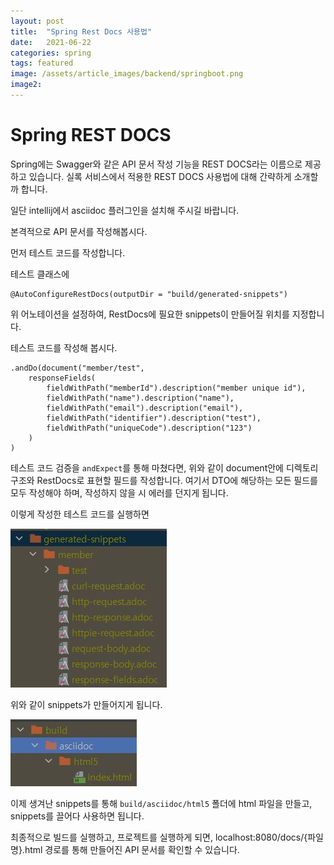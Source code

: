```yaml
---
layout: post
title:  "Spring Rest Docs 사용법"
date:   2021-06-22 
categories: spring
tags: featured
image: /assets/article_images/backend/springboot.png
image2: 
---
```


# Spring REST DOCS


Spring에는 Swagger와 같은 API 문서 작성 기능을 REST DOCS라는 이름으로 제공하고 있습니다. 
실록 서비스에서 적용한 REST DOCS 사용법에 대해 간략하게 소개할까 합니다.

일단 intellij에서 asciidoc 플러그인을 설치해 주시길 바랍니다.

본격적으로 API 문서를 작성해봅시다. 

먼저 테스트 코드를 작성합니다.

테스트 클래스에
```
@AutoConfigureRestDocs(outputDir = "build/generated-snippets")
```
위 어노테이션을 설정하여, RestDocs에 필요한 snippets이 만들어질 위치를 지정합니다.

테스트 코드를 작성해 봅시다.

```
.andDo(document("member/test", 
    responseFields(
        fieldWithPath("memberId").description("member unique id"),
        fieldWithPath("name").description("name"),
        fieldWithPath("email").description("email"),
        fieldWithPath("identifier").description("test"),
        fieldWithPath("uniqueCode").description("123")
    )
)
```
테스트 코드 검증을 `andExpect`를 통해 마쳤다면, 위와 같이 document안에 디렉토리 구조와 RestDocs로 표현할 필드를 작성합니다. 
여기서 DTO에 해당하는 모든 필드를 모두 작성해야 하며, 작성하지 않을 시 에러를 던지게 됩니다.

이렇게 작성한 테스트 코드를 실행하면 

![snippets](/assets/article_images/2021-06-22-spring-rest-docs-사용법/snippets.JPG)

위와 같이 snippets가 만들어지게 됩니다.


![index](/assets/article_images/2021-06-22-spring-rest-docs-사용법/index.JPG)

이제 생겨난 snippets를 통해 `build/asciidoc/html5` 폴더에 html 파일을 만들고, snippets를 끌어다 사용하면 됩니다. 

최종적으로 빌드를 실행하고, 프로젝트를 실행하게 되면, localhost:8080/docs/{파일명}.html 경로를 통해 만들어진 API 문서를 확인할 수 있습니다. 